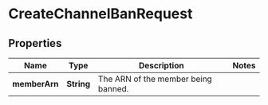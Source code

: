 

# CreateChannelBanRequest


## Properties

| Name | Type | Description | Notes |
|------------ | ------------- | ------------- | -------------|
|**memberArn** | **String** | The ARN of the member being banned. |  |



